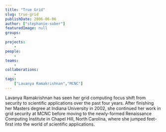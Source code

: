 ```yaml
---
title: "True Grid"
slug: true-grid
publishDate: 2006-06-06
author: ["stephanie-suber"]
featuredImage: null
groups:
    - 
projects:
    - 
people:
    - 
teams: 
    - 
collaborations:
    - 
tags:
    ["Lavanya Ramakrishnan","MCNC"]
---
```

Lavanya Ramakrishnan has seen her grid computing focus shift from security to scientific applications over the past four years. After finishing her Masters degree at Indiana University in 2002, she continued her work in grid security at MCNC before moving to the newly-formed Renaissance Computing Institute in Chapel Hill, North Carolina, where she jumped feet-first into the world of scientific applications.
